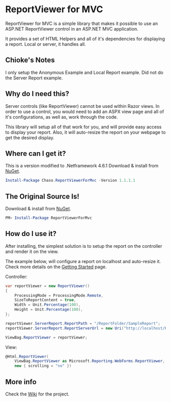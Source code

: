 # ReportViewer for MVC

ReportViewer for MVC is a simple library that makes it possible to use an ASP.NET ReportViewer control in an ASP.NET MVC application.

It provides a set of HTML Helpers and all of it's dependencies for displaying a report. Local or server, it handles all.

## Chioke's Notes
I only setup the Anonymous Example and Local Report example. Did not do the Server Report example.

## Why do I need this?

Server controls (like ReportViewer) cannot be used within Razor views. In order to use a control, you would need to add an ASPX view page and all of it's configurations, as well as, work through the code.

This library will setup all of that work for you, and will provide easy access to display your report. Also, it will auto-resize the report on your webpage to get the desired display.

## Where can I get it?
This is a version modified to .Netframework 4.6.1
Download & install from [NuGet](https://www.nuget.org/packages/Chaso.ReportViewerForMvc/).

```PowerShell
Install-Package Chaso.ReportViewerForMvc -Version 1.1.1.1
```
## The Original Source Is!
Download & install from [NuGet](https://www.nuget.org/packages/ReportViewerForMvc/).

```PowerShell
PM> Install-Package ReportViewerForMvc
```

## How do I use it?

After installing, the simplest solution is to setup the report on the controller and render it on the view.

The example below, will configure a report on localhost and auto-resize it. Check more details on the [Getting Started](https://github.com/armanio123/ReportViewerForMvc/wiki/Getting-Started) page.

Controller:

```C#
var reportViewer = new ReportViewer()
{
    ProcessingMode = ProcessingMode.Remote,
    SizeToReportContent = true,
    Width = Unit.Percentage(100),
    Height = Unit.Percentage(100),
};            

reportViewer.ServerReport.ReportPath = "/ReportFolder/SampleReport";
reportViewer.ServerReport.ReportServerUrl = new Uri("http://localhost/ReportServer/");

ViewBag.ReportViewer = reportViewer;
```

View:

```C#
@Html.ReportViewer(
    ViewBag.ReportViewer as Microsoft.Reporting.WebForms.ReportViewer, 
    new { scrolling = "no" })
```

## More info

Check the [Wiki](https://github.com/armanio123/ReportViewerForMvc/wiki) for the project.